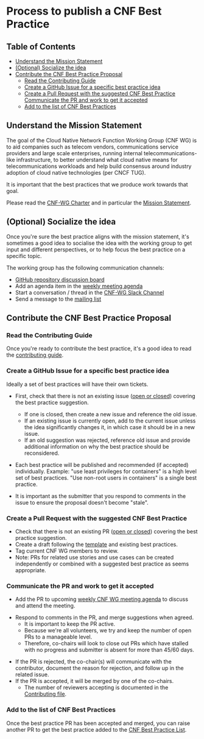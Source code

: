 # Process to publish a CNF Best Practice

## Table of Contents

* [Understand the Mission Statement](#understand-the-mission-statement)
* [(Optional) Socialize the idea](#optional-socialize-the-idea)
* [Contribute the CNF Best Practice Proposal](#contribute-the-cnf-best-practice-proposal)
  * [Read the Contributing Guide](#read-the-contributing-guide)
  * [Create a GitHub Issue for a specific best practice idea](#create-a-github-issue-for-a-specific-best-practice-idea)
  * [Create a Pull Request with the suggested CNF Best Practice](#create-a-pull-request-with-the-suggested-cnf-best-practice)
[Communicate the PR and work to get it accepted](#communicate-the-pr-and-work-to-get-it-accepted)
  * [Add to the list of CNF Best Practices](#add-to-the-list-of-cnf-best-practices)

## Understand the Mission Statement

The goal of the Cloud Native Network Function Working Group (CNF WG) is to aid companies such as telecom vendors, communications service providers and large scale enterprises, running internal telecommunications-like infrastructure, to better understand what cloud native means for telecommunications workloads and help build consensus around industry adoption of cloud native technologies (per CNCF TUG).

It is important that the best practices that we produce work towards that goal.

Please read the [CNF-WG Charter](../charter.md) and in particular the [Mission Statement](../charter.md#mission-statement).

## (Optional) Socialize the idea

Once you're sure the best practice aligns with the mission statement, it's sometimes a good idea to socialise the idea with the working group to get input and different perspectives, or to help focus the best practice on a specific topic.

The working group has the following communication channels:
* [GitHub repository discussion board](https://github.com/cncf/cnf-wg/discussions)
* Add an agenda item in the [weekly meeting agenda](https://docs.google.com/document/d/1YFimQftjkTUsxNGTsKdakvP7cJtJgCTqViH2kwJOrsc/edit#)
* Start a conversation / thread in the [CNF-WG Slack Channel](https://cloud-native.slack.com/archives/C01F1LVAQCC)
* Send a message to the [mailing list](https://lists.cncf.io/g/cnf-wg)

## Contribute the CNF Best Practice Proposal

### Read the Contributing Guide

Once you're ready to contribute the best practice, it's a good idea to read the [contributing guide](../CONTRIBUTING.md#how-to-contribute).

### Create a GitHub Issue for a specific best practice idea

Ideally a set of best practices will have their own tickets.

* First, check that there is not an existing issue ([open or closed](https://github.com/cncf/cnf-wg/issues?q=is%3Aissue)) covering the best practice suggestion.
  * If one is closed, then create a new issue and reference the old issue.
  * If an existing issue is currently open, add to the current issue unless the idea significantly changes it, in which case it should be in a new issue.
  * If an old suggestion was rejected, reference old issue and provide additional information on why the best practice should be reconsidered.

* Each best practice will be published and recommended (if accepted) individually.
  Example: "use least privileges for containers" is a high level set of best practices.  "Use non-root users in containers" is a single best practice.
* It is important as the submitter that you respond to comments in the issue to ensure the proposal doesn't become "stale".

### Create a Pull Request with the suggested CNF Best Practice

* Check that there is not an existing PR ([open or closed](https://github.com/cncf/cnf-wg/pulls?q=is%3Apr)) covering the best practice suggestion.
* Create a draft following the [template](NNNN-cbpp-template.md) and existing best practices.
* Tag current CNF WG members to review.
* Note: PRs for related use stories and use cases can be created independently or combined with a suggested best practice as seems appropriate.

### Communicate the PR and work to get it accepted

<!-- IDEA: Use welcome bot for first time contributors e.g. https://github.com/apps/the-welcome-bot -->

* Add the PR to upcoming [weekly CNF WG meeting agenda](https://docs.google.com/document/d/1YFimQftjkTUsxNGTsKdakvP7cJtJgCTqViH2kwJOrsc/edit#) to discuss and attend the meeting.
<!-- Idea: add checklist item “added PR to weekly agenda” to PR Template https://github.com/cncf/cnf-wg/blob/main/.github/PULL_REQUEST_TEMPLATE/pull_request_template.md -->
<!-- Idea: respond to 1st contributors with additional steps / details -->
* Respond to comments in the PR, and merge suggestions when agreed.
  * It is important to keep the PR active.
  * Because we're all volunteers, we try and keep the number of open PRs to a manageable level.
  * Therefore, co-chairs will look to close out PRs which have stalled with no progress and submitter is absent for more than 45/60 days.
<!-- IDEA: Include the stale bot into the repository e.g. https://github.com/probot/stale -->
* If the PR is rejected, the co-chair(s) will communicate with the contributor, document the reason for rejection, and follow up in the related issue.
* If the PR is accepted, it will be merged by one of the co-chairs.
  * The number of reviewers accepting is documented in the [Contributing file](https://github.com/cncf/cnf-wg/blob/main/CONTRIBUTING.md#steps-to-accept-a-pr).

### Add to the list of CNF Best Practices

Once the best practice PR has been accepted and merged, you can raise another PR to get the best practice added to the [CNF Best Practice List](../doc/best_cnf_dev.md).
